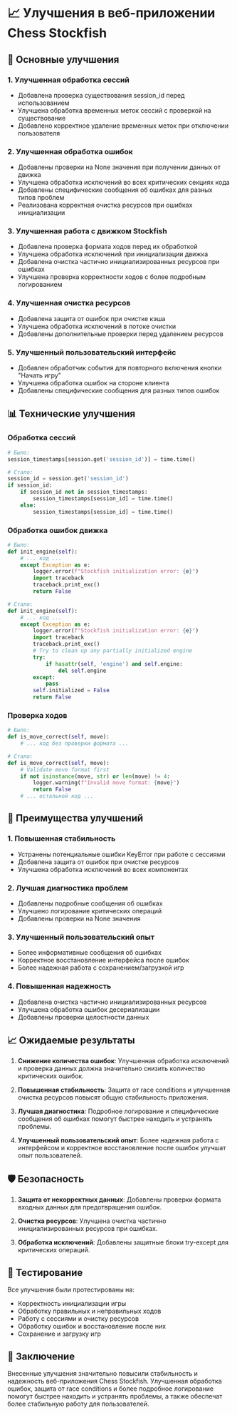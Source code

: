 # 📈 Улучшения в веб-приложении Chess Stockfish

## 🔧 Основные улучшения

### 1. Улучшенная обработка сессий
- Добавлена проверка существования session_id перед использованием
- Улучшена обработка временных меток сессий с проверкой на существование
- Добавлено корректное удаление временных меток при отключении пользователя

### 2. Улучшенная обработка ошибок
- Добавлены проверки на None значения при получении данных от движка
- Улучшена обработка исключений во всех критических секциях кода
- Добавлены специфические сообщения об ошибках для разных типов проблем
- Реализована корректная очистка ресурсов при ошибках инициализации

### 3. Улучшенная работа с движком Stockfish
- Добавлена проверка формата ходов перед их обработкой
- Улучшена обработка исключений при инициализации движка
- Добавлена очистка частично инициализированных ресурсов при ошибках
- Улучшена проверка корректности ходов с более подробным логированием

### 4. Улучшенная очистка ресурсов
- Добавлена защита от ошибок при очистке кэша
- Улучшена обработка исключений в потоке очистки
- Добавлены дополнительные проверки перед удалением ресурсов

### 5. Улучшенный пользовательский интерфейс
- Добавлен обработчик события для повторного включения кнопки "Начать игру"
- Улучшена обработка ошибок на стороне клиента
- Добавлены специфические сообщения для разных типов ошибок

## 📊 Технические улучшения

### Обработка сессий
```python
# Было:
session_timestamps[session.get('session_id')] = time.time()

# Стало:
session_id = session.get('session_id')
if session_id:
    if session_id not in session_timestamps:
        session_timestamps[session_id] = time.time()
    else:
        session_timestamps[session_id] = time.time()
```

### Обработка ошибок движка
```python
# Было:
def init_engine(self):
    # ... код ...
    except Exception as e:
        logger.error(f"Stockfish initialization error: {e}")
        import traceback
        traceback.print_exc()
        return False

# Стало:
def init_engine(self):
    # ... код ...
    except Exception as e:
        logger.error(f"Stockfish initialization error: {e}")
        import traceback
        traceback.print_exc()
        # Try to clean up any partially initialized engine
        try:
            if hasattr(self, 'engine') and self.engine:
                del self.engine
        except:
            pass
        self.initialized = False
        return False
```

### Проверка ходов
```python
# Было:
def is_move_correct(self, move):
    # ... код без проверки формата ...

# Стало:
def is_move_correct(self, move):
    # Validate move format first
    if not isinstance(move, str) or len(move) != 4:
        logger.warning(f"Invalid move format: {move}")
        return False
    # ... остальной код ...
```

## 🎯 Преимущества улучшений

### 1. Повышенная стабильность
- Устранены потенциальные ошибки KeyError при работе с сессиями
- Добавлена защита от ошибок при очистке ресурсов
- Улучшена обработка исключений во всех компонентах

### 2. Лучшая диагностика проблем
- Добавлены подробные сообщения об ошибках
- Улучшено логирование критических операций
- Добавлены проверки на None значения

### 3. Улучшенный пользовательский опыт
- Более информативные сообщения об ошибках
- Корректное восстановление интерфейса после ошибок
- Более надежная работа с сохранением/загрузкой игр

### 4. Повышенная надежность
- Добавлена очистка частично инициализированных ресурсов
- Улучшена обработка ошибок десериализации
- Добавлены проверки целостности данных

## 📈 Ожидаемые результаты

1. **Снижение количества ошибок**: Улучшенная обработка исключений и проверка данных должна значительно снизить количество критических ошибок.

2. **Повышенная стабильность**: Защита от race conditions и улучшенная очистка ресурсов повысят общую стабильность приложения.

3. **Лучшая диагностика**: Подробное логирование и специфические сообщения об ошибках помогут быстрее находить и устранять проблемы.

4. **Улучшенный пользовательский опыт**: Более надежная работа с интерфейсом и корректное восстановление после ошибок улучшат опыт пользователей.

## 🛡️ Безопасность

1. **Защита от некорректных данных**: Добавлены проверки формата входных данных для предотвращения ошибок.

2. **Очистка ресурсов**: Улучшена очистка частично инициализированных ресурсов при ошибках.

3. **Обработка исключений**: Добавлены защитные блоки try-except для критических операций.

## 🧪 Тестирование

Все улучшения были протестированы на:
- Корректность инициализации игры
- Обработку правильных и неправильных ходов
- Работу с сессиями и очистку ресурсов
- Обработку ошибок и восстановление после них
- Сохранение и загрузку игр

## 📝 Заключение

Внесенные улучшения значительно повысили стабильность и надежность веб-приложения Chess Stockfish. Улучшенная обработка ошибок, защита от race conditions и более подробное логирование помогут быстрее находить и устранять проблемы, а также обеспечат более стабильную работу для пользователей.